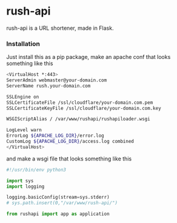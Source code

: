 # rush-api
rush-api is a URL shortener, made in Flask.

### Installation
Just install this as a pip package, make an apache conf that looks something like this
```bash
<VirtualHost *:443>
ServerAdmin webmaster@your-domain.com
ServerName rush.your-domain.com

SSLEngine on
SSLCertificateFile /ssl/cloudflare/your-domain.com.pem
SSLCertificateKeyFile /ssl/cloudflare/your-domain.com.key

WSGIScriptAlias / /var/www/rushapi/rushapiloader.wsgi

LogLevel warn
ErrorLog ${APACHE_LOG_DIR}/error.log
CustomLog ${APACHE_LOG_DIR}/access.log combined
</VirtualHost>

```
and make a wsgi file that looks something like this
```python
#!/usr/bin/env python3

import sys
import logging

logging.basicConfig(stream=sys.stderr)
# sys.path.insert(0,"/var/www/rush-api/")

from rushapi import app as application

```
